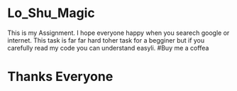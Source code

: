 # Lo_Shu_Magic
This is my Assignment. I hope everyone happy when you searech google or internet. This task is
far far hard toher task for a begginer but if you carefully read my code you can  understand easyli.
#Buy me a coffea
# Thanks Everyone
